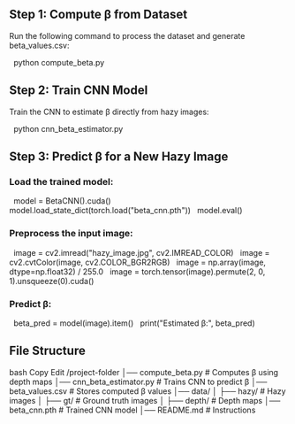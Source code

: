 ## Step 1: Compute β from Dataset
Run the following command to process the dataset and generate beta_values.csv:

  python compute_beta.py

## Step 2: Train CNN Model
Train the CNN to estimate β directly from hazy images:

  python cnn_beta_estimator.py

## Step 3: Predict β for a New Hazy Image

### Load the trained model:

  model = BetaCNN().cuda()
  model.load_state_dict(torch.load("beta_cnn.pth"))
  model.eval()

### Preprocess the input image:

  image = cv2.imread("hazy_image.jpg", cv2.IMREAD_COLOR)
  image = cv2.cvtColor(image, cv2.COLOR_BGR2RGB)
  image = np.array(image, dtype=np.float32) / 255.0
  image = torch.tensor(image).permute(2, 0, 1).unsqueeze(0).cuda()

### Predict β:

  beta_pred = model(image).item()
  print("Estimated β:", beta_pred)

## File Structure
bash
Copy
Edit
/project-folder
│── compute_beta.py  # Computes β using depth maps
│── cnn_beta_estimator.py  # Trains CNN to predict β
│── beta_values.csv  # Stores computed β values
│── data/
│   ├── hazy/  # Hazy images
│   ├── gt/  # Ground truth images
│   ├── depth/  # Depth maps
│── beta_cnn.pth  # Trained CNN model
│── README.md  # Instructions
